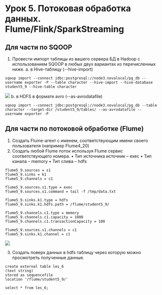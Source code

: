 # Урок 5. Потоковая обработка данных. Flume/Flink/SparkStreaming
## Для части по SQOOP
1. Провести импорт таблицы из вашего сервера БД в Hadoop с использованием SQOOP в любых двух вариантах из перечисленных ниже.
a. в Hive-таблицу (--hive-import)
```
sqoop import --connect jdbc:postgresql://node3.novalocal/pg_db --username exporter -P --table character --hive-import --hive-database student5_9 --hive-table character
```
![](https://imgur.com/xc22WuX.png)
b. в HDFS в формате avro (--as-avrodatafile)
```
sqoop import --connect jdbc:postgresql://node3.novalocal/pg_db --table character --target-dir /student5_9/tables/ --as-avrodatafile --username exporter -P
```
## Для части по потоковой обработке (Flume)
1. Создать Flume-агент с именем, соответствующим имени своего пользователя (например Flume4_20)
2. Создать любой Flume поток используя Flume сервис соответствующего номера.
• Тип источника источник – exeс
• Тип канала – memory
• Тип слива – hdfs

```
flume5_9.sources = s1
flume5_9.sinks = k1
flume5_9.channels = c1

flume5_9.sources.s1.type = exec
flume5_9.sources.s1.command = tail -f /tmp/data.txt

flume5_9.sinks.k1.type = hdfs
flume5_9.sinks.k1.hdfs.path = /flume/student5_9/

flume5_9.channels.c1.type = memory
flume5_9.channels.c1.capacity = 1000
flume5_9.channels.c1.transactionCapacity = 100

flume5_9.sources.s1.channels = c1
flume5_9.sinks.k1.channel = c1
```

![](https://imgur.com/ISjo0Ve.png)

3. Создать поверх данных в hdfs таблицу через которую можно просмотреть полученные данные.
```
create external table les_6 
(text string)
stored as sequencefile
location '/flume/student5_9/'
```
```
select * from les_6;
```

